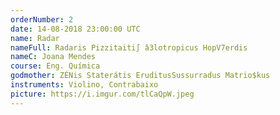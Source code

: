 ```yaml
---
orderNumber: 2
date: 14-08-2018 23:00:00 UTC
name: Radar
nameFull: Radaris Pizzitaiti∫ â3lotropicus HopV7erdis
nameC: Joana Mendes
course: Eng. Química
godmother: ZÉNis Staterátis EruditusSussurradus Matrio$kus
instruments: Violino, Contrabaixo
picture: https://i.imgur.com/tlCaQpW.jpeg
---
```

